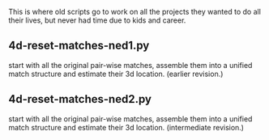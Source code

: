 This is where old scripts go to work on all the projects they wanted
to do all their lives, but never had time due to kids and career.

## 4d-reset-matches-ned1.py

   start with all the original pair-wise matches, assemble them into a
   unified match structure and estimate their 3d location. (earlier
   revision.)

## 4d-reset-matches-ned2.py

   start with all the original pair-wise matches, assemble them into a
   unified match structure and estimate their 3d
   location. (intermediate revision.)

